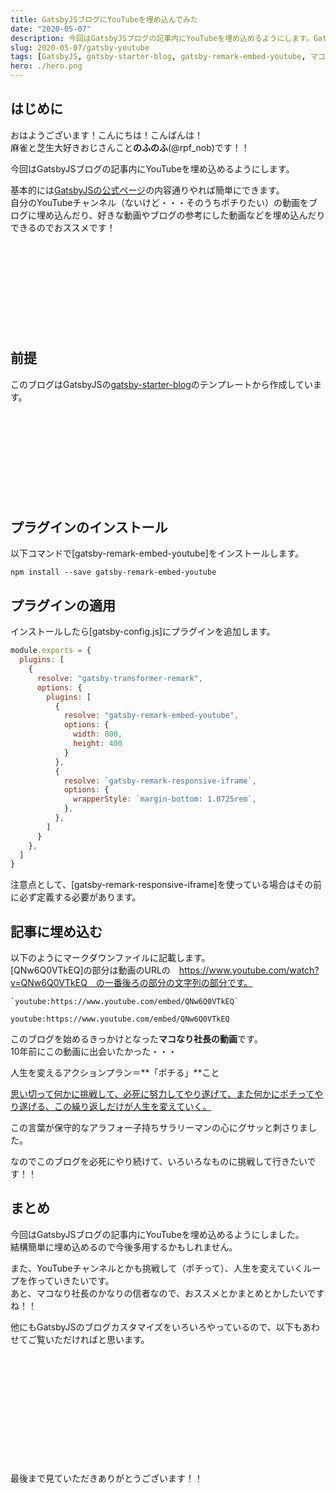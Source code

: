 ```yaml
---
title: GatsbyJSブログにYouTubeを埋め込んでみた
date: "2020-05-07"
description: 今回はGatsbyJSブログの記事内にYouTubeを埋め込めるようにします。GatsbyJSの公式ページの内容通りやれば簡単にできます。
slug: 2020-05-07/gatsby-youtube
tags: [GatsbyJS, gatsby-starter-blog, gatsby-remark-embed-youtube, マコなり社長]
hero: ./hero.png
---
```


## はじめに 

おはようございます！こんにちは！こんばんは！<br>
麻雀と芝生大好きおじさんこと**のふのふ**(@rpf_nob)です！！

今回はGatsbyJSブログの記事内にYouTubeを埋め込めるようにします。<br>

基本的には[GatsbyJSの公式ページ](https://www.gatsbyjs.org/packages/gatsby-remark-embed-youtube/)の内容通りやれば簡単にできます。<br>
自分のYouTubeチャンネル（ないけど・・・そのうちポチりたい）の動画をブログに埋め込んだり、好きな動画やブログの参考にした動画などを埋め込んだりできるのでおススメです！

<div class="iframely-embed"><div class="iframely-responsive" style="height: 140px; padding-bottom: 0;"><a href="https://www.gatsbyjs.org/packages/gatsby-remark-embed-youtube/" data-iframely-url="//cdn.iframe.ly/Ze9WqwN"></a></div></div>

## 前提

このブログはGatsbyJSの[gatsby-starter-blog](https://www.gatsbyjs.org/starters/gatsbyjs/gatsby-starter-blog/)のテンプレートから作成しています。

<div class="iframely-embed"><div class="iframely-responsive" style="height: 140px; padding-bottom: 0;"><a href="https://www.gatsbyjs.org/starters/gatsbyjs/gatsby-starter-blog/" data-iframely-url="//cdn.iframe.ly/qjUJkBu?iframe=card-small"></a></div></div>

## プラグインのインストール

以下コマンドで[gatsby-remark-embed-youtube]をインストールします。<br>

```
npm install --save gatsby-remark-embed-youtube
```

## プラグインの適用

インストールしたら[gatsby-config.js]にプラグインを追加します。

```javascript{7-13,15}:title=gatsby-config.js
module.exports = {
  plugins: [      
    {
      resolve: "gatsby-transformer-remark",
      options: {
        plugins: [
          {
            resolve: "gatsby-remark-embed-youtube",
            options: {
              width: 800,
              height: 400
            }
          },
          {
            resolve: `gatsby-remark-responsive-iframe`,
            options: {
              wrapperStyle: `margin-bottom: 1.0725rem`,
            },
          },
        ]
      }
    },
  ]
}
```

注意点として、[gatsby-remark-responsive-iframe]を使っている場合はその前に必ず定義する必要があります。

## 記事に埋め込む

以下のようにマークダウンファイルに記載します。<br>
[QNw6Q0VTkEQ]の部分は動画のURLの　https://www.youtube.com/watch?v=QNw6Q0VTkEQ　の一番後ろの部分の文字列の部分です。

```markdown:title=Markdown
`youtube:https://www.youtube.com/embed/QNw6Q0VTkEQ`
```

`youtube:https://www.youtube.com/embed/QNw6Q0VTkEQ`

このブログを始めるきっかけとなった**マコなり社長の動画**です。<br>
10年前にこの動画に出会いたかった・・・

人生を変えるアクションプラン＝**「ポチる」**こと

<u>思い切って何かに挑戦して、必死に努力してやり遂げて、また何かにポチってやり遂げる、この繰り返しだけが人生を変えていく。</u>

この言葉が保守的なアラフォー子持ちサラリーマンの心にグサッと刺さりました。

なのでこのブログを必死にやり続けて、いろいろなものに挑戦して行きたいです！！

## まとめ

今回はGatsbyJSブログの記事内にYouTubeを埋め込めるようにしました。<br>
結構簡単に埋め込めるので今後多用するかもしれません。

また、YouTubeチャンネルとかも挑戦して（ポチって）、人生を変えていくループを作っていきたいです。<br>
あと、マコなり社長のかなりの信者なので、おススメとかまとめとかしたいですね！！

他にもGatsbyJSのブログカスタマイズをいろいろやっているので、以下もあわせてご覧いただければと思います。

<div class="iframely-embed"><div class="iframely-responsive" style="height: 140px; padding-bottom: 0;"><a href="https://rpf-noblog.com/tags/gatsby-js/" data-iframely-url="//cdn.iframe.ly/5j7eIPT"></a></div></div>


<br>
<br>

最後まで見ていただきありがとうございます！！